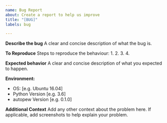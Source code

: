 ```yaml
---
name: Bug Report
about: Create a report to help us improve
title: "[BUG]"
labels: bug

---
```


**Describe the bug**
A clear and concise description of what the bug is.

**To Reproduce**
Steps to reproduce the behaviour:
1.
2.
3.
4.

**Expected behavior**
A clear and concise description of what you expected to happen.

**Environment:**
 - OS: [e.g. Ubuntu 16.04]
 - Python Version [e.g. 3.6]
 - autopew Version [e.g. 0.1.0]

**Additional Context**
Add any other context about the problem here. If applicable, add screenshots to help explain your problem.
